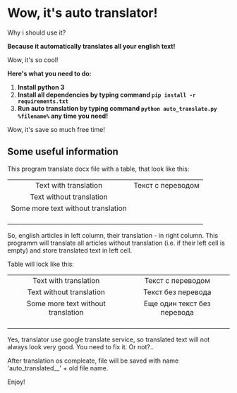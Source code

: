 # Wow, it's auto translator!

Why i should use it?

**Because it automatically translates all your english text!**

Wow, it's so cool!

**Here's what you need to do:**

1. **Install python 3**
2. **Install all dependencies by typing command `pip install -r requirements.txt`**
3. **Run auto translation by typing command `python auto_translate.py %filename%` any time you need!**

Wow, it's save so much free time!

## Some useful information
This program translate docx file with a table, that look like this:

<table align="center">
    <tr>
        <td align="center">Text with translation</td>
        <td align="center">Текст с переводом</td>
    <tr>
    </tr>
        <td align="center">Text without translation</td>
        <td align="center"></td>
    </tr>
    <tr>
        <td align="center">Some more text without translation</td>
        <td align="center"></td>
    </tr>
    <tr>
        <td align="center"><p></p></td>
        <td align="center"></td>
    </tr>
</table>

So, english articles in left column, their translation - in right column. This programm will translate all articles without translation (i.e. if their left cell is empty) and store translated text in left cell.

Table will lock like this:

<table align="center">
    <tr>
        <td align="center">Text with translation</td>
        <td align="center">Текст с переводом</td>
    <tr>
    </tr>
        <td align="center">Text without translation</td>
        <td align="center">Текст без перевода</td>
    </tr>
    <tr>
        <td align="center">Some more text without translation</td>
        <td align="center">Еще один текст без перевода</td>
    </tr>
    <tr>
        <td align="center"><p></p></td>
        <td align="center"></td>
    </tr>
</table>

Yes, translator use google translate service, so translated text will not always look very good. You need to fix it. Or not?..

After translation os compleate, file will be saved with name 'auto_translated__' + old file name.

Enjoy!